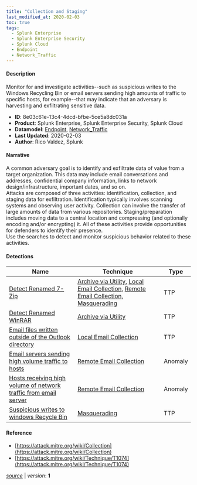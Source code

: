 ```yaml
---
title: "Collection and Staging"
last_modified_at: 2020-02-03
toc: true
tags:
  - Splunk Enterprise
  - Splunk Enterprise Security
  - Splunk Cloud
  - Endpoint
  - Network_Traffic
---
```


#### Description

Monitor for and investigate activities--such as suspicious writes to the Windows Recycling Bin or email servers sending high amounts of traffic to specific hosts, for example--that may indicate that an adversary is harvesting and exfiltrating sensitive data. 

- **ID**: 8e03c61e-13c4-4dcd-bfbe-5ce5a8dc031a
- **Product**: Splunk Enterprise, Splunk Enterprise Security, Splunk Cloud
- **Datamodel**: [Endpoint](https://docs.splunk.com/Documentation/CIM/latest/User/Endpoint), [Network_Traffic](https://docs.splunk.com/Documentation/CIM/latest/User/NetworkTraffic)
- **Last Updated**: 2020-02-03
- **Author**: Rico Valdez, Splunk

#### Narrative

A common adversary goal is to identify and exfiltrate data of value from a target organization. This data may include email conversations and addresses, confidential company information, links to network design/infrastructure, important dates, and so on.\
 Attacks are composed of three activities: identification, collection, and staging data for exfiltration. Identification typically involves scanning systems and observing user activity. Collection can involve the transfer of large amounts of data from various repositories. Staging/preparation includes moving data to a central location and compressing (and optionally encoding and/or encrypting) it. All of these activities provide opportunities for defenders to identify their presence. \
Use the searches to detect and monitor suspicious behavior related to these activities.

#### Detections

| Name        | Technique   | Type         |
| ----------- | ----------- |--------------|
| [Detect Renamed 7-Zip](/endpoint/detect_renamed_7-zip/) | [Archive via Utility](/tags/#archive-via-utility), [Local Email Collection](/tags/#local-email-collection), [Remote Email Collection](/tags/#remote-email-collection), [Masquerading](/tags/#masquerading) | TTP |
| [Detect Renamed WinRAR](/endpoint/detect_renamed_winrar/) | [Archive via Utility](/tags/#archive-via-utility) | TTP |
| [Email files written outside of the Outlook directory](/application/email_files_written_outside_of_the_outlook_directory/) | [Local Email Collection](/tags/#local-email-collection) | TTP |
| [Email servers sending high volume traffic to hosts](/application/email_servers_sending_high_volume_traffic_to_hosts/) | [Remote Email Collection](/tags/#remote-email-collection) | Anomaly |
| [Hosts receiving high volume of network traffic from email server](/network/hosts_receiving_high_volume_of_network_traffic_from_email_server/) | [Remote Email Collection](/tags/#remote-email-collection) | Anomaly |
| [Suspicious writes to windows Recycle Bin](/endpoint/suspicious_writes_to_windows_recycle_bin/) | [Masquerading](/tags/#masquerading) | TTP |

#### Reference

* [https://attack.mitre.org/wiki/Collection](https://attack.mitre.org/wiki/Collection)
* [https://attack.mitre.org/wiki/Technique/T1074](https://attack.mitre.org/wiki/Technique/T1074)



[*source*](https://github.com/splunk/security_content/tree/develop/stories/collection_and_staging.yml) \| *version*: **1**